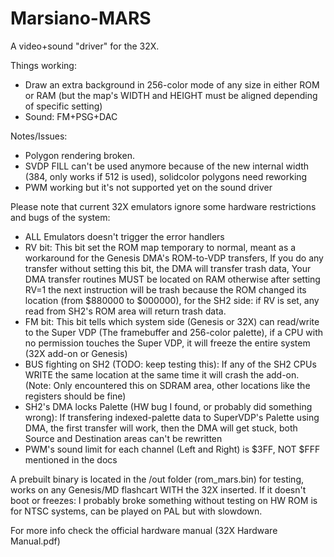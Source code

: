 # Marsiano-MARS
A video+sound "driver" for the 32X.

Things working:
- Draw an extra background in 256-color mode of any size in either ROM or RAM (but the map's WIDTH and HEIGHT must be aligned depending of specific setting)
- Sound: FM+PSG+DAC

Notes/Issues:
- Polygon rendering broken.
- SVDP FILL can't be used anymore because of the new internal width (384, only works if 512 is used), solidcolor polygons need reworking
- PWM working but it's not supported yet on the sound driver

Please note that current 32X emulators ignore some hardware restrictions and bugs of the system:
- ALL Emulators doesn't trigger the error handlers
- RV bit: This bit set the ROM map temporary to normal, meant as a workaround for the Genesis DMA's ROM-to-VDP transfers, If you do any transfer without setting this bit, the DMA will transfer trash data, Your DMA transfer routines MUST be located on RAM otherwise after setting RV=1 the next instruction will be trash because the ROM changed its location (from $880000 to $000000), for the SH2 side: if RV is set, any read from SH2's ROM area will return trash data.
- FM bit: This bit tells which system side (Genesis or 32X) can read/write to the Super VDP (The framebuffer and 256-color palette), if a CPU with no permission touches the Super VDP, it will freeze the entire system (32X add-on or Genesis)
- BUS fighting on SH2 (TODO: keep testing this): If any of the SH2 CPUs WRITE the same location at the same time it will crash the add-on. (Note: Only encountered this on SDRAM area, other locations like the registers should be fine)
- SH2's DMA locks Palette (HW bug I found, or probably did something wrong): If transfering indexed-palette data to SuperVDP's Palette using DMA, the first transfer will work, then the DMA will get stuck, both Source and Destination areas can't be rewritten
- PWM's sound limit for each channel (Left and Right) is $3FF, NOT $FFF mentioned in the docs


A prebuilt binary is located in the /out folder (rom_mars.bin) for testing, works on any Genesis/MD flashcart WITH the 32X inserted.
If it doesn't boot or freezes: I probably broke something without testing on HW
ROM is for NTSC systems, can be played on PAL but with slowdown.

For more info check the official hardware manual (32X Hardware Manual.pdf)

